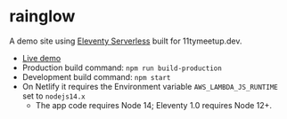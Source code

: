 # rainglow

A demo site using [Eleventy Serverless](https://www.11ty.dev/docs/plugins/serverless/) built for 11tymeetup.dev.

* [Live demo](https://rainglow.netlify.app/e122a0/)
* Production build command: `npm run build-production`
* Development build command: `npm start`
* On Netlify it requires the Environment variable `AWS_LAMBDA_JS_RUNTIME` set to `nodejs14.x`
  * The app code requires Node 14; Eleventy 1.0 requires Node 12+.
